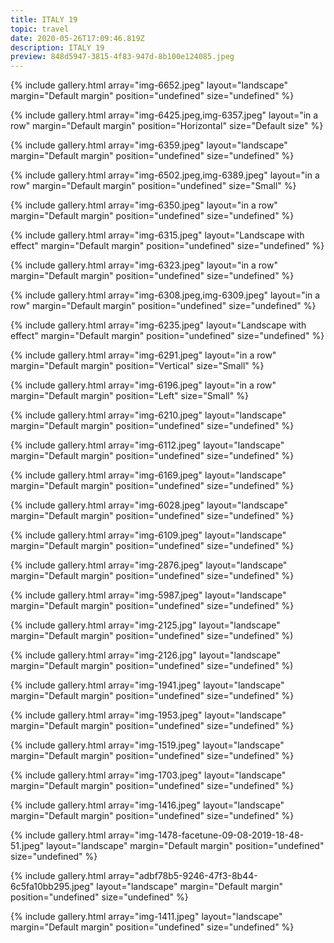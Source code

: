 ```yaml
---
title: ITALY 19
topic: travel
date: 2020-05-26T17:09:46.819Z
description: ITALY 19
preview: 848d5947-3815-4f83-947d-8b100e124085.jpeg
---
```

{% include gallery.html array="img-6652.jpeg" layout="landscape" margin="Default margin" position="undefined" size="undefined" %}

{% include gallery.html array="img-6425.jpeg,img-6357.jpeg" layout="in a row" margin="Default margin" position="Horizontal" size="Default size" %}

{% include gallery.html array="img-6359.jpeg" layout="landscape" margin="Default margin" position="undefined" size="undefined" %}

{% include gallery.html array="img-6502.jpeg,img-6389.jpeg" layout="in a row" margin="Default margin" position="undefined" size="Small" %}

{% include gallery.html array="img-6350.jpeg" layout="in a row" margin="Default margin" position="undefined" size="undefined" %}

{% include gallery.html array="img-6315.jpeg" layout="Landscape with effect" margin="Default margin" position="undefined" size="undefined" %}

{% include gallery.html array="img-6323.jpeg" layout="in a row" margin="Default margin" position="undefined" size="undefined" %}

{% include gallery.html array="img-6308.jpeg,img-6309.jpeg" layout="in a row" margin="Default margin" position="undefined" size="undefined" %}

{% include gallery.html array="img-6235.jpeg" layout="Landscape with effect" margin="Default margin" position="undefined" size="undefined" %}

{% include gallery.html array="img-6291.jpeg" layout="in a row" margin="Default margin" position="Vertical" size="Small" %}

{% include gallery.html array="img-6196.jpeg" layout="in a row" margin="Default margin" position="Left" size="Small" %}

{% include gallery.html array="img-6210.jpeg" layout="landscape" margin="Default margin" position="undefined" size="undefined" %}

{% include gallery.html array="img-6112.jpeg" layout="landscape" margin="Default margin" position="undefined" size="undefined" %}

{% include gallery.html array="img-6169.jpeg" layout="landscape" margin="Default margin" position="undefined" size="undefined" %}

{% include gallery.html array="img-6028.jpeg" layout="landscape" margin="Default margin" position="undefined" size="undefined" %}

{% include gallery.html array="img-6109.jpeg" layout="landscape" margin="Default margin" position="undefined" size="undefined" %}

{% include gallery.html array="img-2876.jpeg" layout="landscape" margin="Default margin" position="undefined" size="undefined" %}

{% include gallery.html array="img-5987.jpeg" layout="landscape" margin="Default margin" position="undefined" size="undefined" %}

{% include gallery.html array="img-2125.jpg" layout="landscape" margin="Default margin" position="undefined" size="undefined" %)

{% include gallery.html array="img-2126.jpg" layout="landscape" margin="Default margin" position="undefined" size="undefined" %)

{% include gallery.html array="img-1941.jpeg" layout="landscape" margin="Default margin" position="undefined" size="undefined" %}

{% include gallery.html array="img-1953.jpeg" layout="landscape" margin="Default margin" position="undefined" size="undefined" %}

{% include gallery.html array="img-1519.jpeg" layout="landscape" margin="Default margin" position="undefined" size="undefined" %}

{% include gallery.html array="img-1703.jpeg" layout="landscape" margin="Default margin" position="undefined" size="undefined" %}

{% include gallery.html array="img-1416.jpeg" layout="landscape" margin="Default margin" position="undefined" size="undefined" %}

{% include gallery.html array="img-1478-facetune-09-08-2019-18-48-51.jpeg" layout="landscape" margin="Default margin" position="undefined" size="undefined" %}

{% include gallery.html array="adbf78b5-9246-47f3-8b44-6c5fa10bb295.jpeg" layout="landscape" margin="Default margin" position="undefined" size="undefined" %}

{% include gallery.html array="img-1411.jpeg" layout="landscape" margin="Default margin" position="undefined" size="undefined" %}